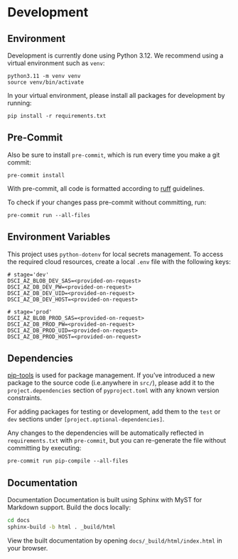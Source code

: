 # Development

## Environment

Development is currently done using Python 3.12. We recommend using a virtual
environment such as ``venv``:

    python3.11 -m venv venv
    source venv/bin/activate

In your virtual environment, please install all packages for
development by running:

    pip install -r requirements.txt

## Pre-Commit

Also be sure to install `pre-commit`, which is run every time
you make a git commit:

    pre-commit install

With pre-commit, all code is formatted according to
[ruff](https://github.com/astral-sh/ruff) guidelines.

To check if your changes pass pre-commit without committing, run:

    pre-commit run --all-files

## Environment Variables

This project uses `python-dotenv` for local secrets management. To access the required cloud resources,
create a local `.env` file with the following keys:

```
# stage='dev'
DSCI_AZ_BLOB_DEV_SAS=<provided-on-request>
DSCI_AZ_DB_DEV_PW=<provided-on-request>
DSCI_AZ_DB_DEV_UID=<provided-on-request>
DSCI_AZ_DB_DEV_HOST=<provided-on-request>

# stage='prod'
DSCI_AZ_BLOB_PROD_SAS=<provided-on-request>
DSCI_AZ_DB_PROD_PW=<provided-on-request>
DSCI_AZ_DB_PROD_UID=<provided-on-request>
DSCI_AZ_DB_PROD_HOST=<provided-on-request>
```

## Dependencies

[pip-tools](https://github.com/jazzband/pip-tools) is used for
package management.  If you’ve introduced a new package to the
source code (i.e.anywhere in `src/`), please add it to the
`project.dependencies` section of
`pyproject.toml` with any known version constraints.

For adding packages for testing or development, add them to
the `test` or `dev` sections under `[project.optional-dependencies]`.

Any changes to the dependencies will be automatically reflected in
`requirements.txt` with `pre-commit`, but you can re-generate
the file without committing by executing:

    pre-commit run pip-compile --all-files

## Documentation

Documentation
Documentation is built using Sphinx with MyST for Markdown support. Build the docs locally:

```bash
cd docs
sphinx-build -b html . _build/html
```

View the built documentation by opening `docs/_build/html/index.html` in your browser.
